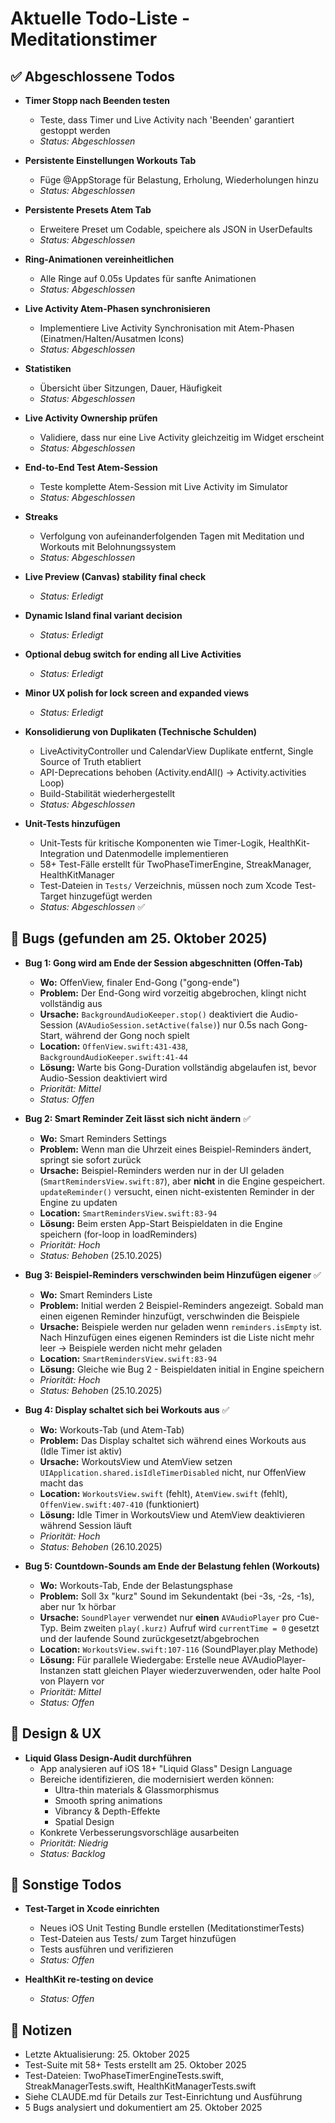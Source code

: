 # Aktuelle Todo-Liste - Meditationstimer

## ✅ Abgeschlossene Todos

- **Timer Stopp nach Beenden testen**
  - Teste, dass Timer und Live Activity nach 'Beenden' garantiert gestoppt werden
  - *Status: Abgeschlossen*

- **Persistente Einstellungen Workouts Tab**
  - Füge @AppStorage für Belastung, Erholung, Wiederholungen hinzu
  - *Status: Abgeschlossen*

- **Persistente Presets Atem Tab**
  - Erweitere Preset um Codable, speichere als JSON in UserDefaults
  - *Status: Abgeschlossen*

- **Ring-Animationen vereinheitlichen**
  - Alle Ringe auf 0.05s Updates für sanfte Animationen
  - *Status: Abgeschlossen*

- **Live Activity Atem-Phasen synchronisieren**
  - Implementiere Live Activity Synchronisation mit Atem-Phasen (Einatmen/Halten/Ausatmen Icons)
  - *Status: Abgeschlossen*

- **Statistiken**
  - Übersicht über Sitzungen, Dauer, Häufigkeit
  - *Status: Abgeschlossen*

- **Live Activity Ownership prüfen**
  - Validiere, dass nur eine Live Activity gleichzeitig im Widget erscheint
  - *Status: Abgeschlossen*

- **End-to-End Test Atem-Session**
  - Teste komplette Atem-Session mit Live Activity im Simulator
  - *Status: Abgeschlossen*

- **Streaks**
  - Verfolgung von aufeinanderfolgenden Tagen mit Meditation und Workouts mit Belohnungssystem
  - *Status: Abgeschlossen*

- **Live Preview (Canvas) stability final check**
  - *Status: Erledigt*

- **Dynamic Island final variant decision**
  - *Status: Erledigt*

- **Optional debug switch for ending all Live Activities**
  - *Status: Erledigt*

- **Minor UX polish for lock screen and expanded views**
  - *Status: Erledigt*

- **Konsolidierung von Duplikaten (Technische Schulden)**
  - LiveActivityController und CalendarView Duplikate entfernt, Single Source of Truth etabliert
  - API-Deprecations behoben (Activity.endAll() → Activity.activities Loop)
  - Build-Stabilität wiederhergestellt
  - *Status: Abgeschlossen*

- **Unit-Tests hinzufügen**
  - Unit-Tests für kritische Komponenten wie Timer-Logik, HealthKit-Integration und Datenmodelle implementieren
  - 58+ Test-Fälle erstellt für TwoPhaseTimerEngine, StreakManager, HealthKitManager
  - Test-Dateien in `Tests/` Verzeichnis, müssen noch zum Xcode Test-Target hinzugefügt werden
  - *Status: Abgeschlossen* ✅


## 🐛 Bugs (gefunden am 25. Oktober 2025)

- **Bug 1: Gong wird am Ende der Session abgeschnitten (Offen-Tab)**
  - **Wo:** OffenView, finaler End-Gong ("gong-ende")
  - **Problem:** Der End-Gong wird vorzeitig abgebrochen, klingt nicht vollständig aus
  - **Ursache:** `BackgroundAudioKeeper.stop()` deaktiviert die Audio-Session (`AVAudioSession.setActive(false)`) nur 0.5s nach Gong-Start, während der Gong noch spielt
  - **Location:** `OffenView.swift:431-438`, `BackgroundAudioKeeper.swift:41-44`
  - **Lösung:** Warte bis Gong-Duration vollständig abgelaufen ist, bevor Audio-Session deaktiviert wird
  - *Priorität: Mittel*
  - *Status: Offen*

- **Bug 2: Smart Reminder Zeit lässt sich nicht ändern** ✅
  - **Wo:** Smart Reminders Settings
  - **Problem:** Wenn man die Uhrzeit eines Beispiel-Reminders ändert, springt sie sofort zurück
  - **Ursache:** Beispiel-Reminders werden nur in der UI geladen (`SmartRemindersView.swift:87`), aber **nicht** in die Engine gespeichert. `updateReminder()` versucht, einen nicht-existenten Reminder in der Engine zu updaten
  - **Location:** `SmartRemindersView.swift:83-94`
  - **Lösung:** Beim ersten App-Start Beispieldaten in die Engine speichern (for-loop in loadReminders)
  - *Priorität: Hoch*
  - *Status: Behoben* (25.10.2025)

- **Bug 3: Beispiel-Reminders verschwinden beim Hinzufügen eigener** ✅
  - **Wo:** Smart Reminders Liste
  - **Problem:** Initial werden 2 Beispiel-Reminders angezeigt. Sobald man einen eigenen Reminder hinzufügt, verschwinden die Beispiele
  - **Ursache:** Beispiele werden nur geladen wenn `reminders.isEmpty` ist. Nach Hinzufügen eines eigenen Reminders ist die Liste nicht mehr leer → Beispiele werden nicht mehr geladen
  - **Location:** `SmartRemindersView.swift:83-94`
  - **Lösung:** Gleiche wie Bug 2 - Beispieldaten initial in Engine speichern
  - *Priorität: Hoch*
  - *Status: Behoben* (25.10.2025)

- **Bug 4: Display schaltet sich bei Workouts aus** ✅
  - **Wo:** Workouts-Tab (und Atem-Tab)
  - **Problem:** Das Display schaltet sich während eines Workouts aus (Idle Timer ist aktiv)
  - **Ursache:** WorkoutsView und AtemView setzen `UIApplication.shared.isIdleTimerDisabled` nicht, nur OffenView macht das
  - **Location:** `WorkoutsView.swift` (fehlt), `AtemView.swift` (fehlt), `OffenView.swift:407-410` (funktioniert)
  - **Lösung:** Idle Timer in WorkoutsView und AtemView deaktivieren während Session läuft
  - *Priorität: Hoch*
  - *Status: Behoben* (26.10.2025)

- **Bug 5: Countdown-Sounds am Ende der Belastung fehlen (Workouts)**
  - **Wo:** Workouts-Tab, Ende der Belastungsphase
  - **Problem:** Soll 3x "kurz" Sound im Sekundentakt (bei -3s, -2s, -1s), aber nur 1x hörbar
  - **Ursache:** `SoundPlayer` verwendet nur **einen** `AVAudioPlayer` pro Cue-Typ. Beim zweiten `play(.kurz)` Aufruf wird `currentTime = 0` gesetzt und der laufende Sound zurückgesetzt/abgebrochen
  - **Location:** `WorkoutsView.swift:107-116` (SoundPlayer.play Methode)
  - **Lösung:** Für parallele Wiedergabe: Erstelle neue AVAudioPlayer-Instanzen statt gleichen Player wiederzuverwenden, oder halte Pool von Playern vor
  - *Priorität: Mittel*
  - *Status: Offen*

## 🎨 Design & UX

- **Liquid Glass Design-Audit durchführen**
  - App analysieren auf iOS 18+ "Liquid Glass" Design Language
  - Bereiche identifizieren, die modernisiert werden können:
    - Ultra-thin materials & Glassmorphismus
    - Smooth spring animations
    - Vibrancy & Depth-Effekte
    - Spatial Design
  - Konkrete Verbesserungsvorschläge ausarbeiten
  - *Priorität: Niedrig*
  - *Status: Backlog*

## 🔧 Sonstige Todos

- **Test-Target in Xcode einrichten**
  - Neues iOS Unit Testing Bundle erstellen (MeditationstimerTests)
  - Test-Dateien aus Tests/ zum Target hinzufügen
  - Tests ausführen und verifizieren
  - *Status: Offen*

- **HealthKit re-testing on device**
  - *Status: Offen*

## 📝 Notizen

- Letzte Aktualisierung: 25. Oktober 2025
- Test-Suite mit 58+ Tests erstellt am 25. Oktober 2025
- Test-Dateien: TwoPhaseTimerEngineTests.swift, StreakManagerTests.swift, HealthKitManagerTests.swift
- Siehe CLAUDE.md für Details zur Test-Einrichtung und Ausführung
- 5 Bugs analysiert und dokumentiert am 25. Oktober 2025